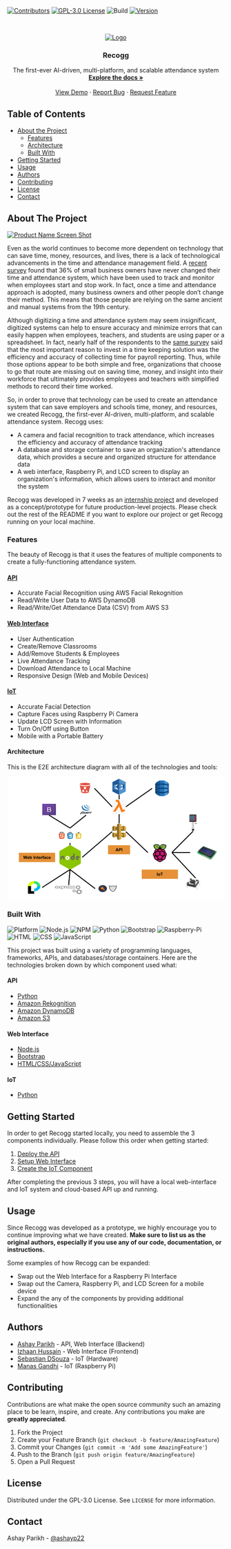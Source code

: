 
<!-- PROJECT SHIELDS -->
<!--
*** I'm using markdown "reference style" links for readability.
*** Reference links are enclosed in brackets [ ] instead of parentheses ( ).
*** See the bottom of this document for the declaration of the reference variables
*** for contributors-url, forks-url, etc. This is an optional, concise syntax you may use.
*** https://www.markdownguide.org/basic-syntax/#reference-style-links
-->
[![Contributors][contributors-shield]][contributors-url]
[![GPL-3.0 License][license-shield]][license-url]
![Build][build-shield]
[![Version][version-shield]][version-url]


<!-- PROJECT LOGO -->
<br />
<p align="center">
  <a href="https://github.com/othneildrew/Best-README-Template">
    <img src="images/logo.png" alt="Logo" width="135" height="135">
  </a>

  <h3 align="center">Recogg</h3>

  <p align="center">
    The first-ever AI-driven, multi-platform, and scalable attendance system
    <br />
    <a href="https://github.com/ashayp22/Recogg"><strong>Explore the docs »</strong></a>
    <br />
    <br />
    <a href="https://github.com/ashayp22/Recogg">View Demo</a>
    ·
    <a href="https://github.com/ashayp22/Recogg/issues">Report Bug</a>
    ·
    <a href="https://github.com/ashayp22/Recogg/issues">Request Feature</a>
  </p>
</p>



<!-- TABLE OF CONTENTS -->
## Table of Contents

* [About the Project](#about-the-project)
  * [Features](#features)
  * [Architecture](#architecture)
  * [Built With](#built-with)
* [Getting Started](#getting-started)
* [Usage](#usage)
* [Authors](#authors)
* [Contributing](#contributing)
* [License](#license)
* [Contact](#contact)

<!-- ABOUT THE PROJECT -->
## About The Project

[![Product Name Screen Shot][product-screenshot]](https://example.com)

Even as the world continues to become more dependent on technology that can save time, money, resources, and lives, there is a lack of technological advancements in the time and attendance management field. A [recent survey](https://www.paychex.com/newsroom/news-releases/paychex-small-business-snapshot-survey-shows-most-preferred-method-of) found that 36% of small business owners have never changed their time and attendance system, which have been used to track and monitor when employees start and stop work. In fact, once a time and attendance approach is adopted, many business owners and other people don’t change their method. This means that those people are relying on the same ancient and manual systems from the 19th century. 

Although digitizing a time and attendance system may seem insignificant, digitized systems can help to ensure accuracy and minimize errors that can easily happen when employees, teachers, and students are using paper or a spreadsheet. In fact, nearly half of the respondents to the [same survey](https://www.paychex.com/newsroom/news-releases/paychex-small-business-snapshot-survey-shows-most-preferred-method-of) said that the most important reason to invest in a time keeping solution was the efficiency and accuracy of collecting time for payroll reporting. Thus, while those options appear to be both simple and free, organizations that choose to go that route are missing out on saving time, money, and insight into their workforce that ultimately provides employees and teachers with simplified methods to record their time worked.

So, in order to prove that technology can be used to create an attendance system that can save employers and schools time, money, and resources, we created Recogg, the first-ever AI-driven, multi-platform, and scalable attendance system. Recogg uses:

* A camera and facial recognition to track attendance, which increases the efficiency and accuracy of attendance tracking
* A database and storage container to save an organization's attendance data, which provides a secure and organized structure for attendance data
* A web interface, Raspberry Pi, and LCD screen to display an organization's information, which allows users to interact and monitor the system

Recogg was developed in 7 weeks as an [internship project](https://www.itexps.net/internship-programs) and developed as a concept/prototype for future production-level projects.  Please check out the rest of the README if you want to explore our project or get Recogg running on your local machine.

### Features
The beauty of Recogg is that it uses the features of multiple components to create a fully-functioning attendance system.

#### [API](https://github.com/ashayp22/Recogg/tree/master/API)

* Accurate Facial Recognition using AWS Facial Rekognition
* Read/Write User Data to AWS DynamoDB
* Read/Write/Get Attendance Data (CSV) from AWS S3

#### [Web Interface](https://github.com/ashayp22/Recogg/tree/master/Web%20Interface)

* User Authentication
* Create/Remove Classrooms
* Add/Remove Students & Employees
* Live Attendance Tracking
* Download Attendance to Local Machine
* Responsive Design (Web and Mobile Devices)

#### [IoT](https://github.com/ashayp22/Recogg/tree/master/IoT)

* Accurate Facial Detection
* Capture Faces using Raspberry Pi Camera
* Update LCD Screen with Information
* Turn On/Off using Button
* Mobile with a Portable Battery

#### Architecture

This is the E2E architecture diagram with all of the technologies and tools:

![Architecture](https://github.com/ashayp22/Recogg/blob/master/images/Main%20Architecture.png)

### Built With
![Platform](https://img.shields.io/badge/platforms-web%20%7C%20raspberry%20pi-blue)
![Node.js](https://img.shields.io/badge/node-%3E%3D10.16.0-green)
![NPM](https://img.shields.io/badge/npm-%3E%3D6.9-orange)
![Python](https://img.shields.io/badge/python-3.6-blue)
![Bootstrap](https://img.shields.io/badge/bootstrap-%3E%3D4.0-red)
![Raspberry-Pi](https://img.shields.io/badge/raspberry--pi-4-green)
![HTML](https://img.shields.io/badge/HTML-5-yellowgreen)
![CSS](https://img.shields.io/badge/css-3-yellow)
![JavaScript](https://img.shields.io/badge/javascript-%3E%3D8-brightgreen)

This project was built using a variety of programming languages, frameworks, APIs, and databases/storage containers. Here are the technologies broken down by which component used what:

#### API

* [Python](https://www.python.org/)
* [Amazon Rekognition](https://aws.amazon.com/rekognition/?blog-cards.sort-by=item.additionalFields.createdDate&blog-cards.sort-order=desc)
* [Amazon DynamoDB](https://aws.amazon.com/dynamodb/)
* [Amazon S3](https://aws.amazon.com/s3/)

#### Web Interface

* [Node.js](https://nodejs.org/en/)
* [Bootstrap](https://getbootstrap.com)
* [HTML/CSS/JavaScript](https://html-css-js.com/)

#### IoT
* [Python](https://www.python.org/)


<!-- GETTING STARTED -->
## Getting Started

In order to get Recogg started locally, you need to assemble the 3 components individually. Please follow this order when getting started:

1. [Deploy the API](https://github.com/ashayp22/Recogg/tree/master/API)
2. [Setup Web Interface](https://github.com/ashayp22/Recogg/tree/master/Web%20Interface)
3. [Create the IoT Component](https://github.com/ashayp22/Recogg/tree/master/IoT)

After completing the previous 3 steps, you will have a local web-interface and IoT system and cloud-based API up and running. 

<!-- USAGE EXAMPLES -->
## Usage

Since Recogg was developed as a prototype, we highly encourage you to continue improving what we have created. **Make sure to list us as the original authors, especially if you use any of our code, documentation, or instructions.**

Some examples of how Recogg can be expanded:

* Swap out the Web Interface for a Raspberry Pi Interface
* Swap out the Camera, Raspberry Pi, and LCD Screen for a mobile device
* Expand the any of the components by providing additional functionalities


<!-- AUTHORS -->
## Authors

* [Ashay Parikh](https://www.linkedin.com/in/ashay-parikh-a0621619a/) - API, Web Interface (Backend)
* [Izhaan Hussain](https://www.linkedin.com/in/izhaan-hussain-0baa711a7/) - Web Interface (Frontend)
* [Sebastian DSouza](https://www.linkedin.com/in/sebastian-dsouza-975b311a2/) - IoT (Hardware)
* [Manas Gandhi](https://www.linkedin.com/in/manas-gandhi-358827199/) - IoT (Raspberry Pi)

<!-- CONTRIBUTING -->
## Contributing

Contributions are what make the open source community such an amazing place to be learn, inspire, and create. Any contributions you make are **greatly appreciated**.

1. Fork the Project
2. Create your Feature Branch (`git checkout -b feature/AmazingFeature`)
3. Commit your Changes (`git commit -m 'Add some AmazingFeature'`)
4. Push to the Branch (`git push origin feature/AmazingFeature`)
5. Open a Pull Request

<!-- LICENSE -->
## License

Distributed under the GPL-3.0 License. See `LICENSE` for more information.

<!-- CONTACT -->
## Contact

Ashay Parikh - [@ashayp22](mailto:ashayp22@gmail.com)




<!-- MARKDOWN LINKS & IMAGES -->
<!-- https://www.markdownguide.org/basic-syntax/#reference-style-links -->
[contributors-shield]: https://img.shields.io/badge/contributors-4-yellow
[contributors-url]: https://github.com/ashayp22/Recogg/graphs/contributors
[license-shield]: https://img.shields.io/badge/license-GPL--3-blue
[license-url]: https://github.com/ashayp22/Recogg/blob/master/LICENSE.txt
[product-screenshot]: images/screenshot.png
[build-shield]: https://img.shields.io/badge/build-passing-brightgreen
[version-shield]: https://img.shields.io/badge/version-1.0-red
[version-url]: https://github.com/ashayp22/Recogg
